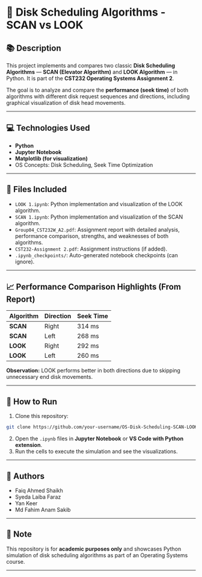 
# 📄 Disk Scheduling Algorithms - SCAN vs LOOK

## 📚 Description
This project implements and compares two classic **Disk Scheduling Algorithms** — **SCAN (Elevator Algorithm)** and **LOOK Algorithm** — in Python. It is part of the **CST232 Operating Systems Assignment 2**.

The goal is to analyze and compare the **performance (seek time)** of both algorithms with different disk request sequences and directions, including graphical visualization of disk head movements.

---

## 💻 Technologies Used
- **Python**
- **Jupyter Notebook**
- **Matplotlib (for visualization)**
- OS Concepts: Disk Scheduling, Seek Time Optimization

---

## 🚀 Files Included
- `LOOK 1.ipynb`: Python implementation and visualization of the LOOK algorithm.
- `SCAN 1.ipynb`: Python implementation and visualization of the SCAN algorithm.
- `Group04_CST232W_A2.pdf`: Assignment report with detailed analysis, performance comparison, strengths, and weaknesses of both algorithms.
- `CST232-Assignment 2.pdf`: Assignment instructions (if added).
- `.ipynb_checkpoints/`: Auto-generated notebook checkpoints (can ignore).

---

## 📈 Performance Comparison Highlights (From Report)
| Algorithm | Direction | Seek Time |
|----------|----------|----------|
| **SCAN** | Right    | 314 ms   |
| **SCAN** | Left     | 268 ms   |
| **LOOK** | Right    | 292 ms   |
| **LOOK** | Left     | 260 ms   |

**Observation:** LOOK performs better in both directions due to skipping unnecessary end disk movements.

---

## 🔄 How to Run
1. Clone this repository:
```bash
git clone https://github.com/your-username/OS-Disk-Scheduling-SCAN-LOOK.git
```
2. Open the `.ipynb` files in **Jupyter Notebook** or **VS Code with Python extension**.
3. Run the cells to execute the simulation and see the visualizations.

---

## 📌 Authors
- Faiq Ahmed Shaikh
- Syeda Laiba Faraz
- Yan Keer
- Md Fahim Anam Sakib

---

## 📑 Note
This repository is for **academic purposes only** and showcases Python simulation of disk scheduling algorithms as part of an Operating Systems course.

---
